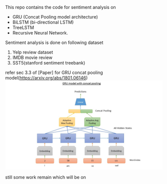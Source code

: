 This repo contains the code for sentiment analysis on  
- GRU (Concat Pooling model architecture)
- BiLSTM (bi-directional LSTM)
- TreeLSTM
- Recursive Neural Network.

Sentiment analysis is done on following dataset
1. Yelp review dataset
2. IMDB movie review 
3. SST5(stanford sentiment treebank)

refer sec 3.3  of [Paper] for GRU concat pooling model(https://arxiv.org/abs/1801.06146) 
![Concat Pooling model architecture](/data/Slide2.jpg)


still some work remain which will be on 


